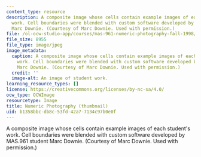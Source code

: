 ```yaml
---
content_type: resource
description: A composite image whose cells contain example images of each student's
  work. Cell boundaries were blended with custom software developed by MAS.961 student
  Marc Downie. (Courtesy of Marc Downie. Used with permission.)
file: /ol-ocw-studio-app/courses/mas-961-numeric-photography-fall-1998/b1358bbcdb8c53fd42a77134c97b0e0f_mas-961f98-th.jpg
file_size: 8955
file_type: image/jpeg
image_metadata:
  caption: A composite image whose cells contain example images of each student's
    work. Cell boundaries were blended with custom software developed by MAS.961 student
    Marc Downie. (Courtesy of Marc Downie. Used with permission.)
  credit: ''
  image-alt: An image of student work.
learning_resource_types: []
license: https://creativecommons.org/licenses/by-nc-sa/4.0/
ocw_type: OCWImage
resourcetype: Image
title: Numeric Photography (thumbnail)
uid: b1358bbc-db8c-53fd-42a7-7134c97b0e0f
---
```

A composite image whose cells contain example images of each student's work. Cell boundaries were blended with custom software developed by MAS.961 student Marc Downie. (Courtesy of Marc Downie. Used with permission.)